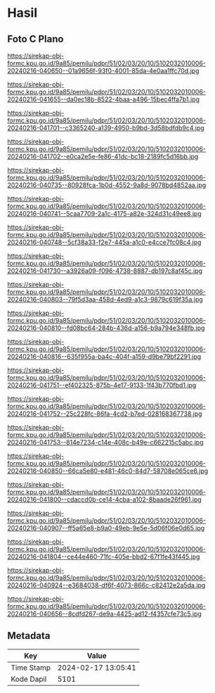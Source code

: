 # Hasil

## Foto C Plano

https://sirekap-obj-formc.kpu.go.id/9a85/pemilu/pdpr/51/02/03/20/10/5102032010006-20240216-040650--01a9656f-93f0-4001-85da-4e0aa1ffc70d.jpg

https://sirekap-obj-formc.kpu.go.id/9a85/pemilu/pdpr/51/02/03/20/10/5102032010006-20240216-041655--da0ec18b-8522-4baa-a496-15bec4ffa7b1.jpg

https://sirekap-obj-formc.kpu.go.id/9a85/pemilu/pdpr/51/02/03/20/10/5102032010006-20240216-041701--c3365240-a139-4950-b9bd-3d58bdfdb9c4.jpg

https://sirekap-obj-formc.kpu.go.id/9a85/pemilu/pdpr/51/02/03/20/10/5102032010006-20240216-041702--e0ca2e5e-fe86-41dc-bc18-2189fc5d16bb.jpg

https://sirekap-obj-formc.kpu.go.id/9a85/pemilu/pdpr/51/02/03/20/10/5102032010006-20240216-040735--80928fca-1b0d-4552-9a8d-9078bd4852aa.jpg

https://sirekap-obj-formc.kpu.go.id/9a85/pemilu/pdpr/51/02/03/20/10/5102032010006-20240216-040741--5caa7709-2a1c-4175-a82e-324d31c49ee8.jpg

https://sirekap-obj-formc.kpu.go.id/9a85/pemilu/pdpr/51/02/03/20/10/5102032010006-20240216-040748--5cf38a33-f2e7-445a-a1c0-e4cce7fc08c4.jpg

https://sirekap-obj-formc.kpu.go.id/9a85/pemilu/pdpr/51/02/03/20/10/5102032010006-20240216-041730--a3926a09-f096-4738-8887-db197c8af45c.jpg

https://sirekap-obj-formc.kpu.go.id/9a85/pemilu/pdpr/51/02/03/20/10/5102032010006-20240216-040803--79f5d3aa-458d-4ed9-a1c3-9879c619f35a.jpg

https://sirekap-obj-formc.kpu.go.id/9a85/pemilu/pdpr/51/02/03/20/10/5102032010006-20240216-040810--fd08bc64-284b-436d-a156-b9a794e348fb.jpg

https://sirekap-obj-formc.kpu.go.id/9a85/pemilu/pdpr/51/02/03/20/10/5102032010006-20240216-040816--635f955a-ba4c-404f-a159-d9be79bf2291.jpg

https://sirekap-obj-formc.kpu.go.id/9a85/pemilu/pdpr/51/02/03/20/10/5102032010006-20240216-041751--ef402325-875b-4e17-9133-1f43b770fbd1.jpg

https://sirekap-obj-formc.kpu.go.id/9a85/pemilu/pdpr/51/02/03/20/10/5102032010006-20240216-041752--25c228fc-86fa-4cd2-b7ed-028168367738.jpg

https://sirekap-obj-formc.kpu.go.id/9a85/pemilu/pdpr/51/02/03/20/10/5102032010006-20240216-041753--814e7234-c14e-408c-b49e-c662215c5abc.jpg

https://sirekap-obj-formc.kpu.go.id/9a85/pemilu/pdpr/51/02/03/20/10/5102032010006-20240216-040850--66ca5e80-e481-46c0-84d7-58708e065ce6.jpg

https://sirekap-obj-formc.kpu.go.id/9a85/pemilu/pdpr/51/02/03/20/10/5102032010006-20240216-041800--cdaccd0b-ce14-4cba-a102-8baade26f961.jpg

https://sirekap-obj-formc.kpu.go.id/9a85/pemilu/pdpr/51/02/03/20/10/5102032010006-20240216-040907--ff5a65e8-b9a0-49eb-9e5e-5d06f06e0d65.jpg

https://sirekap-obj-formc.kpu.go.id/9a85/pemilu/pdpr/51/02/03/20/10/5102032010006-20240216-041804--ce44e460-71fc-405e-bbd2-67f1fe43f445.jpg

https://sirekap-obj-formc.kpu.go.id/9a85/pemilu/pdpr/51/02/03/20/10/5102032010006-20240216-040924--e3684038-df6f-4073-866c-c82412e2a5da.jpg

https://sirekap-obj-formc.kpu.go.id/9a85/pemilu/pdpr/51/02/03/20/10/5102032010006-20240216-040656--8cdfd267-de9a-4425-ad12-f4357cfe73c5.jpg


## Metadata

| Key        | Value               |
| ---------- | ------------------- |
| Time Stamp | 2024-02-17 13:05:41 |
| Kode Dapil | 5101                |



